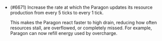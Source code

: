 - (#6671) Increase the rate at which the Paragon updates its resource production from every 5 ticks to every 1 tick.
  
  This makes the Paragon react faster to high drain, reducing how often resources stall, are overflowed, or completely missed. For example, Paragon can now refill energy used by overcharge.
